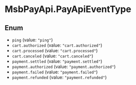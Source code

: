 # MsbPayApi.PayApiEventType

## Enum

* `ping` (value: `"ping"`)
* `cart.authorized` (value: `"cart.authorized"`)
* `cart.processed` (value: `"cart.processed"`)
* `cart.canceled` (value: `"cart.canceled"`)
* `payment.settled` (value: `"payment.settled"`)
* `payment.authorized` (value: `"payment.authorized"`)
* `payment.failed` (value: `"payment.failed"`)
* `payment.refunded` (value: `"payment.refunded"`)
